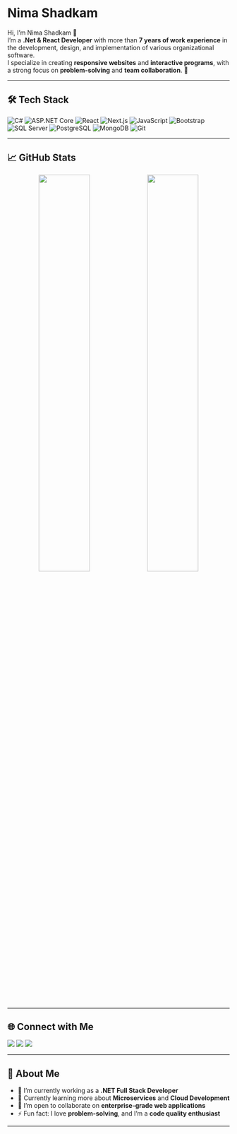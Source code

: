 # Nima Shadkam

Hi, I’m Nima Shadkam 👋  
I’m a **.Net & React Developer** with more than **7 years of work experience** in the development, design, and implementation of various organizational software.  
I specialize in creating **responsive websites** and **interactive programs**, with a strong focus on **problem-solving** and **team collaboration**. 🚀

---

## 🛠 Tech Stack

<!-- Icons from https://simpleicons.org/ and https://shields.io/ -->

![C#](https://img.shields.io/badge/-C%23-239120?style=for-the-badge&logo=c-sharp)
![ASP.NET Core](https://img.shields.io/badge/-ASP.NET_Core-512BD4?style=for-the-badge&logo=.net)
![React](https://img.shields.io/badge/-React-61DAFB?style=for-the-badge&logo=react&logoColor=black)
![Next.js](https://img.shields.io/badge/-Next.js-000000?style=for-the-badge&logo=next.js&logoColor=white)
![JavaScript](https://img.shields.io/badge/-JavaScript-F7DF1E?style=for-the-badge&logo=javascript&logoColor=black)
![Bootstrap](https://img.shields.io/badge/-Bootstrap-7952B3?style=for-the-badge&logo=bootstrap)
![SQL Server](https://img.shields.io/badge/-SQL_Server-CC2927?style=for-the-badge&logo=microsoft-sql-server)
![PostgreSQL](https://img.shields.io/badge/-PostgreSQL-4169E1?style=for-the-badge&logo=postgresql)
![MongoDB](https://img.shields.io/badge/-MongoDB-47A248?style=for-the-badge&logo=mongodb)
![Git](https://img.shields.io/badge/-Git-F05032?style=for-the-badge&logo=git)

---

## 📈 GitHub Stats

<p align="center">
  <img src="https://github-readme-stats.vercel.app/api?username=nima-shadkam&show_icons=true&theme=radical" width="48%" />
  <img src="https://github-readme-streak-stats.herokuapp.com/?user=nima-shadkam&theme=radical" width="48%" />
</p>

---

## 🌐 Connect with Me

<p align="left">
  <a href="mailto:nima.shadkam@gmail.com"><img src="https://img.shields.io/badge/Email-D14836?style=for-the-badge&logo=gmail&logoColor=white"/></a>
  <a href="https://www.linkedin.com/in/nima-shadkam/"><img src="https://img.shields.io/badge/LinkedIn-0A66C2?style=for-the-badge&logo=linkedin&logoColor=white"/></a>
  <a href="https://github.com/nima-shadkam"><img src="https://img.shields.io/badge/GitHub-181717?style=for-the-badge&logo=github&logoColor=white"/></a>
</p>

---

## 🚀 About Me

- 🔭 I’m currently working as a **.NET Full Stack Developer**
- 🌱 Currently learning more about **Microservices** and **Cloud Development**
- 👯 I’m open to collaborate on **enterprise-grade web applications**
- ⚡ Fun fact: I love **problem-solving**, and I’m a **code quality enthusiast**

---

<!-- Optionally add a cool GitHub profile view counter -->

